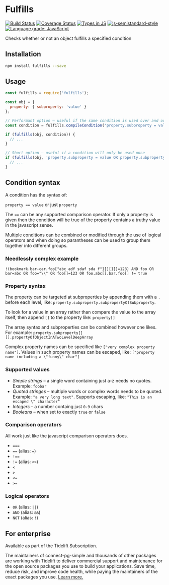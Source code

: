 # Fulfills

[![Build Status](https://github.com/voxpelli/node-fulfills/workflows/Node%20CI/badge.svg)](https://launch-editor.github.com/actions?workflowID=Node%20CI&event=push&nwo=voxpelli%2Fnode-fulfills)
[![Coverage Status](https://coveralls.io/repos/voxpelli/node-fulfills/badge.svg)](https://coveralls.io/r/voxpelli/node-fulfills)
[![Types in JS](https://img.shields.io/badge/types_in_js-yes-FF057C)](https://github.com/voxpelli/types-in-js)
[![js-semistandard-style](https://img.shields.io/badge/code%20style-semistandard-brightgreen.svg?style=flat)](https://github.com/Flet/semistandard)
[![Language grade: JavaScript](https://img.shields.io/lgtm/grade/javascript/g/voxpelli/node-fulfills.svg?logo=lgtm&logoWidth=18)](https://lgtm.com/projects/g/voxpelli/node-fulfills/context:javascript)

Checks whether or not an object fulfills a specified condition

## Installation

```bash
npm install fulfills --save
```

## Usage

```javascript
const fulfills = require('fulfills');

const obj = {
  property: { subproperty: 'value' }
};

// Performant option – useful if the same condition is used over and over again
const condition = fulfills.compileCondition('property.subproperty = value OR property.subproperty = 123');

if (fulfills(obj, condition)) {
  // ...
}

// Short option – useful if a condition will only be used once
if (fulfills(obj, 'property.subproperty = value OR property.subproperty = 123')) {
  // ...
}
```

## Condition syntax

A condition has the syntax of:

`property == value` or just `property`

The `==` can be any supported comparison operator. If only a property is given then the condition will be true of the property contains a truthy value in the javascript sense.

Multiple conditions can be combined or modified through the use of logical operators and when doing so parantheses can be used to group them together into different groups.

### Needlessly complex example

`!(bookmark.bar-car.foo["abc adf sdaf sda f"][][][]=123) AND foo OR bar=abc OR foo="\\" OR foo[]=123 OR foo.abc[].bar.foo[] != true`

### Property syntax

The property can be targeted at subproperties by appending them with a `.` before each level, like: `property.subproperty.subpropertyOfSubproperty`.

To look for a value in an array rather than compare the value to the array itself, then append `[]` to the property like: `property[]`

The array syntax and subproperties can be combined however one likes. For example: `property.subproperty[][].propertyOfObjectInATwoLevelDeepArray`

Complex property names can be specified like `["very complex property name"]`. Values in such property names can be escaped, like: `["property name including a \"funny\" char"]`

### Supported values

* *Simple strings* – a single word containing just a-z needs no quotes. Example: `foobar`
* *Quoted stringes* – multiple words or complex words needs to be quoted. Example: `"a very long text"`. Supports escaping, like: `"This is an escaped \" character"`
* *Integers* – a number containg just `0-9` chars
* *Booleans* – when set to exactly `true` or `false`

### Comparison operators

All work just like the javascript comparison operators does.

* `===`
* `==` (alias: `=`)
* `!==`
* `!=` (alias: `<>`)
* `<`
* `>`
* `<=`
* `>=`

### Logical operators

* `OR` (alias: `||`)
* `AND` (alias: `&&`)
* `NOT` (alias: `!`)

## For enterprise

Available as part of the Tidelift Subscription.

The maintainers of connect-pg-simple and thousands of other packages are working with Tidelift to deliver commercial support and maintenance for the open source packages you use to build your applications. Save time, reduce risk, and improve code health, while paying the maintainers of the exact packages you use. [Learn more.](https://tidelift.com/subscription/pkg/npm-fulfills?utm_source=npm-fulfills&utm_medium=referral&utm_campaign=enterprise)

